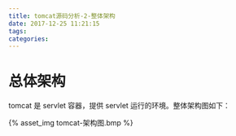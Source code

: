 ```yaml
---
title: tomcat源码分析-2-整体架构
date: 2017-12-25 11:21:15
tags:
categories:
---
```


# 总体架构

tomcat 是 servlet 容器，提供 servlet 运行的环境。整体架构图如下：

{% asset_img tomcat-架构图.bmp %}
